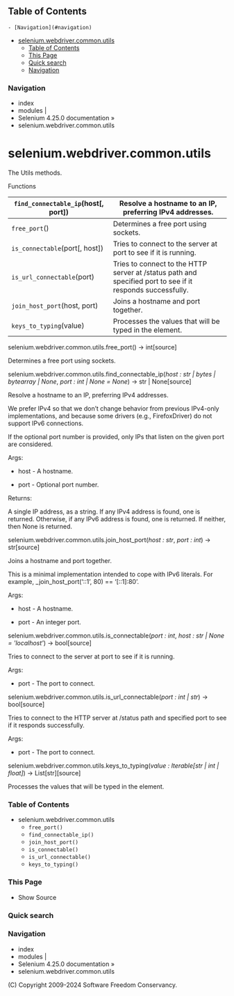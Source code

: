 ## Table of Contents

    - [Navigation](#navigation)
- [selenium.webdriver.common.utils](#seleniumwebdrivercommonutils)
    - [Table of Contents](#table-of-contents)
    - [This Page](#this-page)
    - [Quick search](#quick-search)
    - [Navigation](#navigation)

### Navigation

  * index
  * modules |
  * Selenium 4.25.0 documentation »
  * selenium.webdriver.common.utils

# selenium.webdriver.common.utils

The Utils methods.

Functions

`find_connectable_ip`(host[, port]) | Resolve a hostname to an IP, preferring IPv4 addresses.  
---|---  
`free_port`() | Determines a free port using sockets.  
`is_connectable`(port[, host]) | Tries to connect to the server at port to see if it is running.  
`is_url_connectable`(port) | Tries to connect to the HTTP server at /status path and specified port to see if it responds successfully.  
`join_host_port`(host, port) | Joins a hostname and port together.  
`keys_to_typing`(value) | Processes the values that will be typed in the element.  
  
selenium.webdriver.common.utils.free_port() -> int[source]

    

Determines a free port using sockets.

selenium.webdriver.common.utils.find_connectable_ip(_host : str | bytes | bytearray | None_, _port : int | None = None_) -> str | None[source]
    

Resolve a hostname to an IP, preferring IPv4 addresses.

We prefer IPv4 so that we don’t change behavior from previous IPv4-only
implementations, and because some drivers (e.g., FirefoxDriver) do not support
IPv6 connections.

If the optional port number is provided, only IPs that listen on the given
port are considered.

Args:

    

  * host - A hostname.

  * port - Optional port number.

Returns:

    

A single IP address, as a string. If any IPv4 address is found, one is
returned. Otherwise, if any IPv6 address is found, one is returned. If
neither, then None is returned.

selenium.webdriver.common.utils.join_host_port(_host : str_, _port : int_) ->
str[source]

    

Joins a hostname and port together.

This is a minimal implementation intended to cope with IPv6 literals. For
example, _join_host_port(‘::1’, 80) == ‘[::1]:80’.

Args:

    

  * host - A hostname.

  * port - An integer port.

selenium.webdriver.common.utils.is_connectable(_port : int_, _host : str | None = 'localhost'_) -> bool[source]
    

Tries to connect to the server at port to see if it is running.

Args:

    

  * port - The port to connect.

selenium.webdriver.common.utils.is_url_connectable(_port : int | str_) -> bool[source]
    

Tries to connect to the HTTP server at /status path and specified port to see
if it responds successfully.

Args:

    

  * port - The port to connect.

selenium.webdriver.common.utils.keys_to_typing(_value : Iterable[str | int | float]_) -> List[str][source]
    

Processes the values that will be typed in the element.

### Table of Contents

  * selenium.webdriver.common.utils
    * `free_port()`
    * `find_connectable_ip()`
    * `join_host_port()`
    * `is_connectable()`
    * `is_url_connectable()`
    * `keys_to_typing()`

### This Page

  * Show Source

### Quick search

### Navigation

  * index
  * modules |
  * Selenium 4.25.0 documentation »
  * selenium.webdriver.common.utils

(C) Copyright 2009-2024 Software Freedom Conservancy.